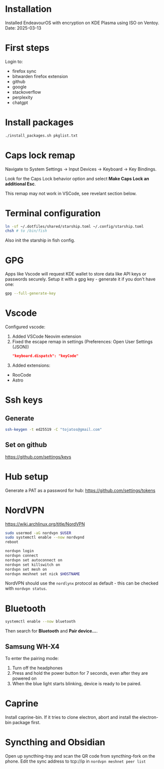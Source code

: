 # Installation
Installed EndeavourOS with encryption on KDE Plasma using ISO on Ventoy.
Date: 2025-03-13

# First steps
Login to:
- firefox sync
- bitwarden firefox extension
- github
- google
- stackoverflow
- perplexity
- chatgpt

# Install packages
```sh
./install_packages.sh pkglist.txt
```

# Caps lock remap
Navigate to System Settings → Input Devices → Keyboard → Key Bindings.

Look for the Caps Lock behavior option and select **Make Caps Lock an additional Esc**.

This remap may not work in VSCode, see revelant section below.

# Terminal configuration
```sh
ln -sf ~/.dotfiles/shared/starship.toml ~/.config/starship.toml
chsh # to /bin/fish
```
Also init the starship in fish config.

# GPG
Apps like Vscode will request KDE wallet to store data like API keys or passwords securely.
Setup it with a gpg key - generate it if you don't have one:
```sh
gpg --full-generate-key
```


# Vscode
Configured vscode:
1. Added VSCode Neovim extension
2. Fixed the escape remap in settings (Preferences: Open User Settings (JSON))
    ```json
    "keyboard.dispatch": "keyCode"
    ```
3. Added extensions:
- RooCode
- Astro

# Ssh keys
## Generate
```sh
ssh-keygen -t ed25519 -C "tojatos@gmail.com"
```
## Set on github
https://github.com/settings/keys

# Hub setup
Generate a PAT as a password for hub:
https://github.com/settings/tokens

# NordVPN
https://wiki.archlinux.org/title/NordVPN
```sh
sudo usermod -aG nordvpn $USER
sudo systemctl enable --now nordvpnd
reboot
```
```sh
nordvpn login
nordvpn connect
nordvpn set autoconnect on
nordvpn set killswitch on
nordvpn set mesh on
nordvpn meshnet set nick $HOSTNAME
```

NordVPN should use the `nordlynx` protocol as default - this can be checked with `nordvpn status`.

# Bluetooth
```sh
systemctl enable --now bluetooth
```
Then search for **Bluetooth** and **Pair device...**.

## Samsung WH-X4
To enter the pairing mode:
1. Turn off the headphones
1. Press and hold the power button for 7 seconds, even after they are powered on
1. When the blue light starts blinking, device is ready to be paired.

<!-- # KDE Wallet
It's used to store passwords etc.
If not disabled, apps will keep requesting it, so disabling seems like a good choice.
https://wiki.archlinux.org/title/KDE_Wallet#Disable_KWallet
```sh
# ~/.config/kwalletrc
[Wallet]
Enabled=false
``` -->

# Caprine
Install caprine-bin.
If it tries to clone electron, abort and install the electron<number>-bin package first.

# Syncthing and Obsidian
Open up syncthing-tray and scan the QR code from syncthing-fork on the phone.
Edit the sync address to tcp://ip in `nordvpn meshnet peer list`